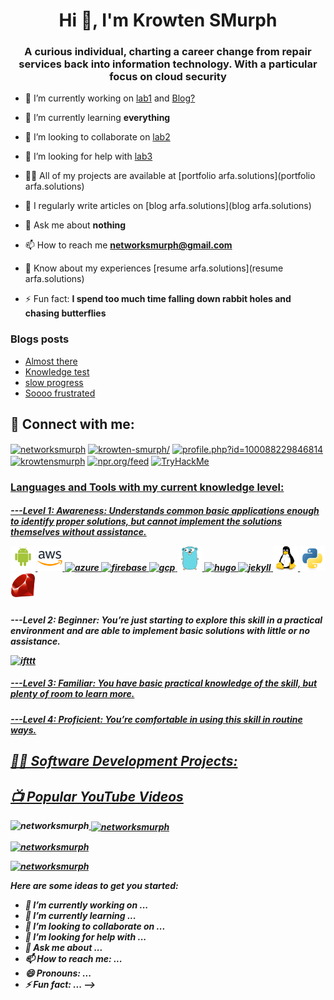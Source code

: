 <h1 align="center">Hi 👋, I'm Krowten SMurph</h1>
<h3 align="center">A curious individual, charting a career change from repair services back into information technology. With a particular focus on cloud security</h3>

- 🔭 I’m currently working on [lab1](arfa.solutions) and <a href="https://www.blogger.com/profile/13059792468342810162">Blog?</a></h2>

- 🌱 I’m currently learning **everything**

- 👯 I’m looking to collaborate on [lab2](arfa.solutions)

- 🤝 I’m looking for help with [lab3](arfa.solutions)

- 👨‍💻 All of my projects are available at [portfolio arfa.solutions](portfolio arfa.solutions)

- 📝 I regularly write articles on [blog arfa.solutions](blog arfa.solutions)

- 💬 Ask me about **nothing**

- 📫 How to reach me **networksmurph@gmail.com**

- 📄 Know about my experiences [resume arfa.solutions](resume arfa.solutions)

- ⚡ Fun fact: **I spend too much time falling down rabbit holes and chasing butterflies**

### Blogs posts
<!-- BLOG-POST-LIST:START -->
- [Almost there](https://krowtensmurph.blogspot.com/2023/03/almost-there.html)
- [Knowledge test](https://krowtensmurph.blogspot.com/2023/03/knowledge-test.html)
- [slow progress](https://krowtensmurph.blogspot.com/2023/03/slow-progress.html)
- [Soooo frustrated](https://krowtensmurph.blogspot.com/2023/03/850pm-soooo-frustrated-cant-get-my-head.html)
<!-- BLOG-POST-LIST:END -->

<h2> 🤳 Connect with me:</h2>
<p align="left">
<a href="https://twitter.com/networksmurph" target="blank"><img align="center" src="https://raw.githubusercontent.com/rahuldkjain/github-profile-readme-generator/master/src/images/icons/Social/twitter.svg" alt="networksmurph" height="30" width="40" /></a>
<a href="https://linkedin.com/in/krowten-smurph/" target="blank"><img align="center" src="https://raw.githubusercontent.com/rahuldkjain/github-profile-readme-generator/master/src/images/icons/Social/linked-in-alt.svg" alt="krowten-smurph/" height="30" width="40" /></a>
<a href="https://fb.com/profile.php?id=100088229846814" target="blank"><img align="center" src="https://raw.githubusercontent.com/rahuldkjain/github-profile-readme-generator/master/src/images/icons/Social/facebook.svg" alt="profile.php?id=100088229846814" height="30" width="40" /></a>
<a href="https://www.youtube.com/c/krowtensmurph" target="blank"><img align="center" src="https://raw.githubusercontent.com/rahuldkjain/github-profile-readme-generator/master/src/images/icons/Social/youtube.svg" alt="krowtensmurph" height="30" width="40" /></a>
<a href="/npr.org/feed" target="blank"><img align="center" src="https://raw.githubusercontent.com/rahuldkjain/github-profile-readme-generator/master/src/images/icons/Social/rss.svg" alt="npr.org/feed" height="30" width="40" /></a>
<a href="https://tryhackme.com/p/networksmurph" target="blank"><img align="center"src="https://tryhackme-badges.s3.amazonaws.com/networksmurph.png" alt="TryHackMe">
</p>

<h3 align="left">Languages and Tools with my current knowledge level:</h3>
<h5 </h5>---Level 1: 
Awareness: 
Understands common basic applications enough to identify proper solutions, but cannot implement the solutions themselves without assistance.
<p align="left"> <a href="https://developer.android.com" target="_blank" rel="noreferrer"> <img src="https://raw.githubusercontent.com/devicons/devicon/master/icons/android/android-original-wordmark.svg" alt="android" width="40" height="40"/> </a> <a href="https://aws.amazon.com" target="_blank" rel="noreferrer"> <img src="https://raw.githubusercontent.com/devicons/devicon/master/icons/amazonwebservices/amazonwebservices-original-wordmark.svg" alt="aws" width="40" height="40"/> </a> <a href="https://azure.microsoft.com/en-in/" target="_blank" rel="noreferrer"> <img src="https://www.vectorlogo.zone/logos/microsoft_azure/microsoft_azure-icon.svg" alt="azure" width="40" height="40"/> </a> <a href="https://firebase.google.com/" target="_blank" rel="noreferrer"> <img src="https://www.vectorlogo.zone/logos/firebase/firebase-icon.svg" alt="firebase" width="40" height="40"/> </a> <a href="https://cloud.google.com" target="_blank" rel="noreferrer"> <img src="https://www.vectorlogo.zone/logos/google_cloud/google_cloud-icon.svg" alt="gcp" width="40" height="40"/> </a> <a href="https://golang.org" target="_blank" rel="noreferrer"> <img src="https://raw.githubusercontent.com/devicons/devicon/master/icons/go/go-original.svg" alt="go" width="40" height="40"/> </a> <a href="https://gohugo.io/" target="_blank" rel="noreferrer"> <img src="https://api.iconify.design/logos-hugo.svg" alt="hugo" width="40" height="40"/> </a> </a> <a href="https://jekyllrb.com/" target="_blank" rel="noreferrer"> <img src="https://www.vectorlogo.zone/logos/jekyllrb/jekyllrb-icon.svg" alt="jekyll" width="40" height="40"/> </a> <a href="https://www.linux.org/" target="_blank" rel="noreferrer"> <img src="https://raw.githubusercontent.com/devicons/devicon/master/icons/linux/linux-original.svg" alt="linux" width="40" height="40"/> </a> <a href="https://www.python.org" target="_blank" rel="noreferrer"> <img src="https://raw.githubusercontent.com/devicons/devicon/master/icons/python/python-original.svg" alt="python" width="40" height="40"/> </a> <a href="https://www.ruby-lang.org/en/" target="_blank" rel="noreferrer"> <img src="https://raw.githubusercontent.com/devicons/devicon/master/icons/ruby/ruby-original.svg" alt="ruby" width="40" height="40"/> </a> </p>
<h5 </h5>---Level 2: 
Beginner: 
You’re just starting to explore this skill in a practical environment and are able to implement basic solutions with little or no assistance.

<a href="https://ifttt.com/" target="_blank" rel="noreferrer"> <img src="https://www.vectorlogo.zone/logos/ifttt/ifttt-ar21.svg" alt="ifttt" width="45" height="45"/> 
  
<h5 </h5>---Level 3: 
  Familiar: 
You have basic practical knowledge of the skill, but plenty of room to learn more.
<h5 </h5>---Level 4: 
  Proficient: 
You’re comfortable in using this skill in routine ways.


<h2>👨‍💻 Software Development Projects:</h2>


<h2>📺 Popular YouTube Videos</h2>


<p><img align="left" src="https://github-readme-stats.vercel.app/api/top-langs?username=networksmurph&show_icons=true&locale=en&layout=compact" alt="networksmurph" /></p>

<p>&nbsp;<img align="center" src="https://github-readme-stats.vercel.app/api?username=networksmurph&show_icons=true&locale=en" alt="networksmurph" /></p>

<p><img align="center" src="https://github-readme-streak-stats.herokuapp.com/?user=networksmurph&" alt="networksmurph" /></p>
<p align="left"> <a href="https://github.com/ryo-ma/github-profile-trophy"><img src="https://github-profile-trophy.vercel.app/?username=networksmurph" alt="networksmurph" /></a> </p>

Here are some ideas to get you started:

- 🔭 I’m currently working on ...
- 🌱 I’m currently learning ...
- 👯 I’m looking to collaborate on ...
- 🤔 I’m looking for help with ...
- 💬 Ask me about ...
- 📫 How to reach me: ...
- 😄 Pronouns: ...
- ⚡ Fun fact: ...
-->
